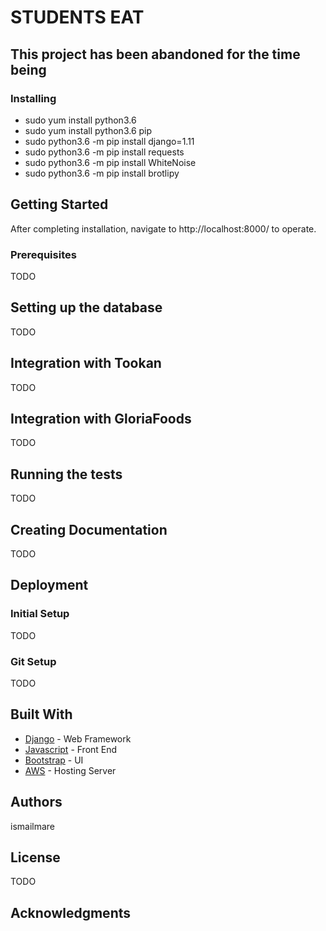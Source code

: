 # STUDENTS EAT

## This project has been abandoned for the time being



### Installing
* sudo yum install python3.6
* sudo yum install python3.6 pip
* sudo python3.6 -m pip install django=1.11
* sudo python3.6 -m pip install requests
* sudo python3.6 -m pip install WhiteNoise
* sudo python3.6 -m pip install brotlipy


## Getting Started
After completing installation, navigate to http://localhost:8000/ to operate.

### Prerequisites
TODO

## Setting up the database
TODO

## Integration with Tookan
TODO

## Integration with GloriaFoods
TODO

## Running the tests
TODO

## Creating Documentation
TODO

## Deployment
### Initial Setup
TODO

### Git Setup
TODO

## Built With
* [Django](https://docs.djangoproject.com/en/2.0/releases/1.11/) - Web Framework
* [Javascript](https://www.javascript.com) - Front End
* [Bootstrap](https://getbootstrap.com) - UI
* [AWS](https://aws.amazon.com) - Hosting Server


## Authors

ismailmare

## License

TODO 

## Acknowledgments



